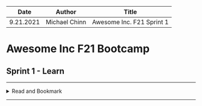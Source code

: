 | Date | Author | Title |
|---|---|---|
| 9.21.2021 | Michael Chinn | Awesome Inc. F21 Sprint 1 |

# Awesome Inc F21 Bootcamp
## Sprint 1 - Learn
<hr>
<details>
<summary>Read and Bookmark</summary>

- [Objects](https://developer.mozilla.org/en-US/docs/Learn/JavaScript/Objects)
- [Operators](https://developer.mozilla.org/en-US/docs/Web/JavaScript/Reference/Operators)
- [Closures](https://developer.mozilla.org/en-US/docs/Web/JavaScript/Closures)
- [Data Structures](https://developer.mozilla.org/en-US/docs/Web/JavaScript/Data_structures)
- [JSON](https://developer.mozilla.org/en-US/docs/Learn/JavaScript/Objects/JSON)
</details>
<hr>